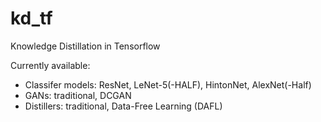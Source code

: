 # kd_tf
Knowledge Distillation in Tensorflow

Currently available:
- Classifer models: ResNet, LeNet-5(-HALF), HintonNet, AlexNet(-Half)
- GANs: traditional, DCGAN
- Distillers: traditional, Data-Free Learning (DAFL)
